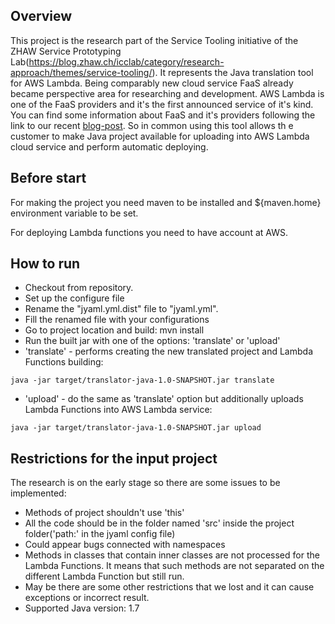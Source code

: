 ## Overview
 This project is the research part of the Service Tooling initiative of the ZHAW Service Prototyping Lab(https://blog.zhaw.ch/icclab/category/research-approach/themes/service-tooling/).
 It represents the Java translation tool for AWS Lambda. Being comparably new cloud service FaaS already became perspective area for
researching and development. AWS Lambda is one of the FaaS providers and it's the first announced service of it's kind. You can find some
information about FaaS and it's providers following the link to our recent [blog-post](https://blog.zhaw.ch/icclab/faas-function-hosting-services-and-their-technical-characteristics/).
So in common using this tool allows th e customer to make Java project available for uploading into AWS Lambda cloud service and perform automatic deploying.

## Before start
 For making the project you need maven to be installed and ${maven.home} environment variable to be set.

 For deploying Lambda functions you need to have account at AWS.

## How to run
 * Checkout from repository.
 * Set up the configure file
  * Rename the "jyaml.yml.dist" file to "jyaml.yml".
  * Fill the renamed file with your configurations
 * Go to project location and build:
     mvn install
 * Run the built jar with one of the options: 'translate' or 'upload'
  * 'translate' - performs creating the new translated project and Lambda Functions building:
  ```
  java -jar target/translator-java-1.0-SNAPSHOT.jar translate
  ```
  * 'upload' - do the same as 'translate' option but additionally uploads Lambda Functions into AWS Lambda service:
  ```
  java -jar target/translator-java-1.0-SNAPSHOT.jar upload
  ```

## Restrictions for the input project
The research is on the early stage so there are some issues to be implemented:
 * Methods of project shouldn't use 'this'
 * All the code should be in the folder named 'src' inside the project folder('path:' in the jyaml config file)
 * Could appear bugs connected with namespaces
 * Methods in classes that contain inner classes are not processed for the Lambda Functions. It means that such methods
    are not separated on the different Lambda Function but still run.
 * May be there are some other restrictions that we lost and it can cause exceptions or incorrect result.
 * Supported Java version: 1.7
